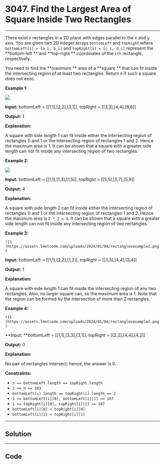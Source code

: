 # 3047. Find the Largest Area of Square Inside Two Rectangles

---

There exist `n` rectangles in a 2D plane with edges parallel to the x and y axis. You are given two 2D integer arrays `bottomLeft` and `topRight` where `bottomLeft[i] = [a_i, b_i]` and `topRight[i] = [c_i, d_i]` represent the **bottom-left ** and **top-right ** coordinates of the `ith` rectangle, respectively.

You need to find the **maximum ** area of a **square ** that can fit inside the intersecting region of at least two rectangles. Return `0` if such a square does not exist.

 

**Example 1:**

![](https://assets.leetcode.com/uploads/2024/01/05/example12.png)

**Input:** bottomLeft = [[1,1],[2,2],[3,1]], topRight = [[3,3],[4,4],[6,6]]

**Output:** 1

**Explanation:**

A square with side length 1 can fit inside either the intersecting region of rectangles 0 and 1 or the intersecting region of rectangles 1 and 2. Hence the maximum area is 1. It can be shown that a square with a greater side length can not fit inside any intersecting region of two rectangles.

**Example 2:**

![](https://assets.leetcode.com/uploads/2024/07/15/diag.png)

**Input:** bottomLeft = [[1,1],[1,3],[1,5]], topRight = [[5,5],[5,7],[5,9]]

**Output:** 4

**Explanation:**

A square with side length 2 can fit inside either the intersecting region of rectangles 0 and 1 or the intersecting region of rectangles 1 and 2. Hence the maximum area is `2 * 2 = 4`. It can be shown that a square with a greater side length can not fit inside any intersecting region of two rectangles.

**Example 3:**

` ![](https://assets.leetcode.com/uploads/2024/01/04/rectanglesexample2.png) `

**Input:** bottomLeft = [[1,1],[2,2],[1,2]], topRight = [[3,3],[4,4],[3,4]]

**Output:** 1

**Explanation:**

A square with side length 1 can fit inside the intersecting region of any two rectangles. Also, no larger square can, so the maximum area is 1. Note that the region can be formed by the intersection of more than 2 rectangles.

**Example 4:**

` ![](https://assets.leetcode.com/uploads/2024/01/04/rectanglesexample3.png) `

**Input:  **bottomLeft = [[1,1],[3,3],[3,1]], topRight = [[2,2],[4,4],[4,2]]

**Output:** 0

**Explanation:**

No pair of rectangles intersect, hence, the answer is 0.

 

**Constraints:**

  * `n == bottomLeft.length == topRight.length`
  * `2 <= n <= 103`
  * `bottomLeft[i].length == topRight[i].length == 2`
  * `1 <= bottomLeft[i][0], bottomLeft[i][1] <= 107`
  * `1 <= topRight[i][0], topRight[i][1] <= 107`
  * `bottomLeft[i][0] < topRight[i][0]`
  * `bottomLeft[i][1] < topRight[i][1]`

---

## Solution



---

## Code
```python


```